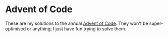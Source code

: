# Advent of Code

These are my solutions to the annual [Advent of Code](https://adventofcode.com/). They won't be super-optimised or
anything; I just have fun trying to solve them.